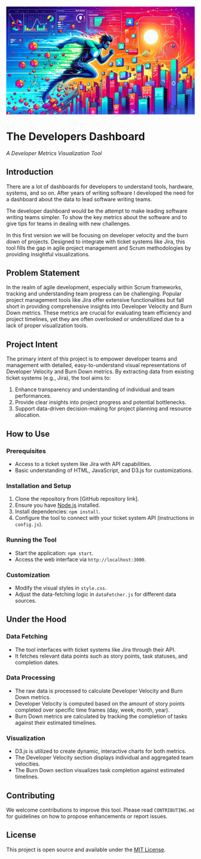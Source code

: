 ![Wallpaper](wallpaper.png)

# The Developers Dashboard

_A Developer Metrics Visualization Tool_

## Introduction

There are a lot of dashboards for developers to understand tools, hardware, systems, and so on.
After years of writing software I developed the need for a dashboard about the data to lead software
writing teams.

The developer dashboard would be the attempt to make leading software writing teams simpler. To show
the key metrics about the software and to give tips for teams in dealing with new challenges.

In this first version we will be focusing on developer velocity and the burn down of projects.
Designed to integrate with ticket systems like Jira, this tool fills the gap in agile project
management and Scrum methodologies by providing insightful visualizations.

## Problem Statement

In the realm of agile development, especially within Scrum frameworks, tracking and understanding
team progress can be challenging. Popular project management tools like Jira offer extensive
functionalities but fall short in providing comprehensive insights into Developer Velocity and Burn
Down metrics. These metrics are crucial for evaluating team efficiency and project timelines, yet
they are often overlooked or underutilized due to a lack of proper visualization tools.

## Project Intent

The primary intent of this project is to empower developer teams and management with detailed,
easy-to-understand visual representations of Developer Velocity and Burn Down metrics. By extracting
data from existing ticket systems (e.g., Jira), the tool aims to:

1. Enhance transparency and understanding of individual and team performances.
2. Provide clear insights into project progress and potential bottlenecks.
3. Support data-driven decision-making for project planning and resource allocation.

## How to Use

### Prerequisites

- Access to a ticket system like Jira with API capabilities.
- Basic understanding of HTML, JavaScript, and D3.js for customizations.

### Installation and Setup

1. Clone the repository from [GitHub repository link].
2. Ensure you have [Node.js](https://nodejs.org/) installed.
3. Install dependencies: `npm install`.
4. Configure the tool to connect with your ticket system API (instructions in `config.js`).

### Running the Tool

- Start the application: `npm start`.
- Access the web interface via `http://localhost:3000`.

### Customization

- Modify the visual styles in `style.css`.
- Adjust the data-fetching logic in `dataFetcher.js` for different data sources.

## Under the Hood

### Data Fetching

- The tool interfaces with ticket systems like Jira through their API.
- It fetches relevant data points such as story points, task statuses, and completion dates.

### Data Processing

- The raw data is processed to calculate Developer Velocity and Burn Down metrics.
- Developer Velocity is computed based on the amount of story points completed over specific time
  frames (day, week, month, year).
- Burn Down metrics are calculated by tracking the completion of tasks against their estimated
  timelines.

### Visualization

- D3.js is utilized to create dynamic, interactive charts for both metrics.
- The Developer Velocity section displays individual and aggregated team velocities.
- The Burn Down section visualizes task completion against estimated timelines.

## Contributing

We welcome contributions to improve this tool. Please read `CONTRIBUTING.md` for guidelines on how
to propose enhancements or report issues.

## License

This project is open source and available under the [MIT License](LICENSE).

